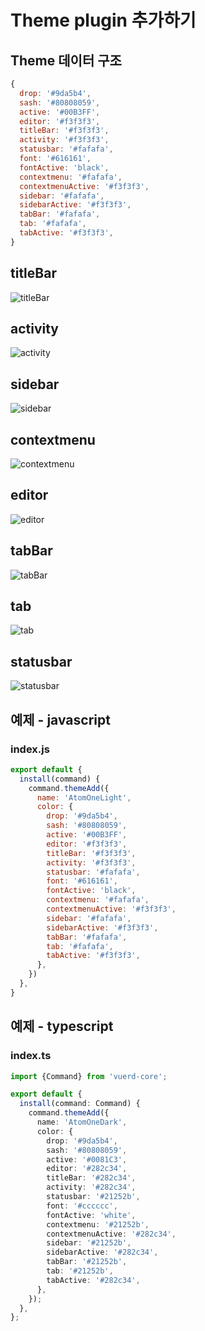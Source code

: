 # Theme plugin 추가하기

## Theme 데이터 구조
```javascript
{
  drop: '#9da5b4',
  sash: '#80808059',
  active: '#00B3FF',
  editor: '#f3f3f3',
  titleBar: '#f3f3f3',
  activity: '#f3f3f3',
  statusbar: '#fafafa',
  font: '#616161',
  fontActive: 'black',
  contextmenu: '#fafafa',
  contextmenuActive: '#f3f3f3',
  sidebar: '#fafafa',
  sidebarActive: '#f3f3f3',
  tabBar: '#fafafa',
  tab: '#fafafa',
  tabActive: '#f3f3f3',
}
```

## titleBar
![titleBar](https://vuerd.github.io/vuerd-docs/images/titleBar.png)
## activity
![activity](https://vuerd.github.io/vuerd-docs/images/activity.png)
## sidebar
![sidebar](https://vuerd.github.io/vuerd-docs/images/sidebar.png)
## contextmenu
![contextmenu](https://vuerd.github.io/vuerd-docs/images/contextmenu.png)
## editor
![editor](https://vuerd.github.io/vuerd-docs/images/editor.png)
## tabBar
![tabBar](https://vuerd.github.io/vuerd-docs/images/tabBar.png)
## tab
![tab](https://vuerd.github.io/vuerd-docs/images/tab.png)
## statusbar
![statusbar](https://vuerd.github.io/vuerd-docs/images/statusbar.png)

## 예제 - javascript
### index.js
```javascript
export default {
  install(command) {
    command.themeAdd({
      name: 'AtomOneLight',
      color: {
        drop: '#9da5b4',
        sash: '#80808059',
        active: '#00B3FF',
        editor: '#f3f3f3',
        titleBar: '#f3f3f3',
        activity: '#f3f3f3',
        statusbar: '#fafafa',
        font: '#616161',
        fontActive: 'black',
        contextmenu: '#fafafa',
        contextmenuActive: '#f3f3f3',
        sidebar: '#fafafa',
        sidebarActive: '#f3f3f3',
        tabBar: '#fafafa',
        tab: '#fafafa',
        tabActive: '#f3f3f3',
      },
    })
  },
}
```

## 예제 - typescript
### index.ts
```typescript
import {Command} from 'vuerd-core';

export default {
  install(command: Command) {
    command.themeAdd({
      name: 'AtomOneDark',
      color: {
        drop: '#9da5b4',
        sash: '#80808059',
        active: '#0081C3',
        editor: '#282c34',
        titleBar: '#282c34',
        activity: '#282c34',
        statusbar: '#21252b',
        font: '#cccccc',
        fontActive: 'white',
        contextmenu: '#21252b',
        contextmenuActive: '#282c34',
        sidebar: '#21252b',
        sidebarActive: '#282c34',
        tabBar: '#21252b',
        tab: '#21252b',
        tabActive: '#282c34',
      },
    });
  },
};
```
